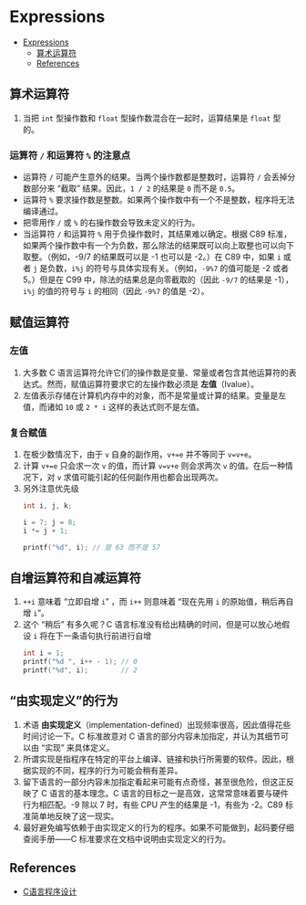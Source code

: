 # Expressions


<!-- TOC -->

- [Expressions](#expressions)
    - [算术运算符](#算术运算符)
    - [References](#references)

<!-- /TOC -->


## 算术运算符
1. 当把 `int` 型操作数和 `float` 型操作数混合在一起时，运算结果是 `float` 型的。

### 运算符 `/` 和运算符 `%` 的注意点
* 运算符 `/` 可能产生意外的结果。当两个操作数都是整数时，运算符 `/` 会丢掉分数部分来 “截取” 结果。因此，`1 / 2` 的结果是 `0` 而不是 `0.5`。
* 运算符 `%` 要求操作数是整数。如果两个操作数中有一个不是整数，程序将无法编译通过。
* 把零用作 `/` 或 `%` 的右操作数会导致未定义的行为。
* 当运算符 `/` 和运算符 `%` 用于负操作数时，其结果难以确定。根据 C89 标准，如果两个操作数中有一个为负数，那么除法的结果既可以向上取整也可以向下取整。（例如，-9/7 的结果既可以是 -1 也可以是 -2。）在 C89 中，如果 `i` 或者 `j` 是负数，`i%j` 的符号与具体实现有关。（例如，`-9%7` 的值可能是 -2 或者 5。）但是在 C99 中，除法的结果总是向零截取的（因此 `-9/7` 的结果是 -1），`i%j` 的值的符号与 `i` 的相同（因此 `-9%7` 的值是 -2）。


## 赋值运算符
### 左值
1. 大多数 C 语言运算符允许它们的操作数是变量、常量或者包含其他运算符的表达式。然而，赋值运算符要求它的左操作数必须是 **左值**（lvalue）。
2. 左值表示存储在计算机内存中的对象，而不是常量或计算的结果。变量是左值，而诸如 `10` 或 `2 * i` 这样的表达式则不是左值。

### 复合赋值
1. 在极少数情况下，由于 `v` 自身的副作用，`v+=e` 并不等同于 `v=v+e`。
2. 计算 `v+=e` 只会求一次 `v` 的值，而计算 `v=v+e` 则会求两次 `v` 的值。在后一种情况下，对 `v` 求值可能引起的任何副作用也都会出现两次。
3. 另外注意优先级
    ```cpp
    int i, j, k;

    i = 7; j = 8;
    i *= j + 1;
    
    printf("%d", i); // 是 63 而不是 57
    ```

## 自增运算符和自减运算符
1. `++i` 意味着 “立即自增 `i`” ，而 `i++` 则意味着 “现在先用 `i` 的原始值，稍后再自增 `i`”。
2. 这个 “稍后” 有多久呢？C 语言标准没有给出精确的时间，但是可以放心地假设 `i` 将在下一条语句执行前进行自增
    ```cpp
    int i = 1;
    printf("%d ", i++ - 1); // 0
    printf("%d", i);        // 2
    ```


## “由实现定义”的行为
1. 术语 **由实现定义**（implementation-defined）出现频率很高，因此值得花些时间讨论一下。C 标准故意对 C 语言的部分内容未加指定，并认为其细节可以由 “实现” 来具体定义。
2. 所谓实现是指程序在特定的平台上编译、链接和执行所需要的软件。因此，根据实现的不同，程序的行为可能会稍有差异。
3. 留下语言的一部分内容未加指定看起来可能有点奇怪，甚至很危险，但这正反映了 C 语言的基本理念。C 语言的目标之一是高效，这常常意味着要与硬件行为相匹配。-9 除以 7 时，有些 CPU 产生的结果是 -1，有些为 -2。C89 标准简单地反映了这一现实。
4. 最好避免编写依赖于由实现定义的行为的程序。如果不可能做到，起码要仔细查阅手册——C 标准要求在文档中说明由实现定义的行为。


## References
* [C语言程序设计](https://book.douban.com/subject/4279678/)